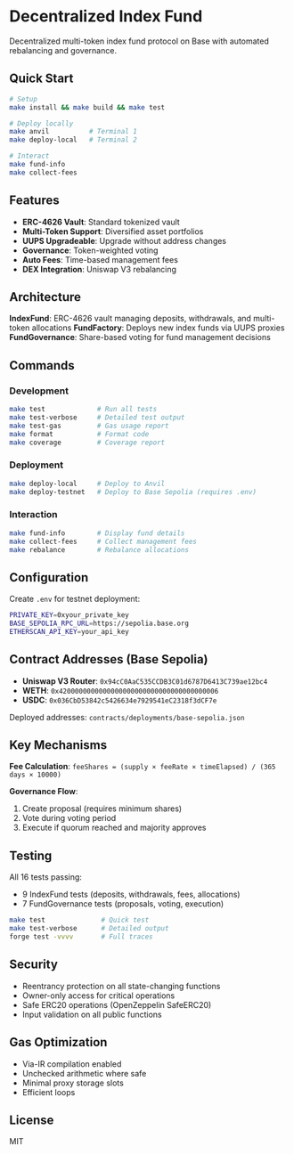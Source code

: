 # Decentralized Index Fund

Decentralized multi-token index fund protocol on Base with automated rebalancing and governance.

## Quick Start

```bash
# Setup
make install && make build && make test

# Deploy locally
make anvil          # Terminal 1
make deploy-local   # Terminal 2

# Interact
make fund-info
make collect-fees
```

## Features

- **ERC-4626 Vault**: Standard tokenized vault
- **Multi-Token Support**: Diversified asset portfolios
- **UUPS Upgradeable**: Upgrade without address changes
- **Governance**: Token-weighted voting
- **Auto Fees**: Time-based management fees
- **DEX Integration**: Uniswap V3 rebalancing

## Architecture

**IndexFund**: ERC-4626 vault managing deposits, withdrawals, and multi-token allocations
**FundFactory**: Deploys new index funds via UUPS proxies
**FundGovernance**: Share-based voting for fund management decisions

## Commands

### Development
```bash
make test             # Run all tests
make test-verbose     # Detailed test output
make test-gas         # Gas usage report
make format           # Format code
make coverage         # Coverage report
```

### Deployment
```bash
make deploy-local     # Deploy to Anvil
make deploy-testnet   # Deploy to Base Sepolia (requires .env)
```

### Interaction
```bash
make fund-info        # Display fund details
make collect-fees     # Collect management fees
make rebalance        # Rebalance allocations
```

## Configuration

Create `.env` for testnet deployment:
```bash
PRIVATE_KEY=0xyour_private_key
BASE_SEPOLIA_RPC_URL=https://sepolia.base.org
ETHERSCAN_API_KEY=your_api_key
```

## Contract Addresses (Base Sepolia)

- **Uniswap V3 Router**: `0x94cC0AaC535CCDB3C01d6787D6413C739ae12bc4`
- **WETH**: `0x4200000000000000000000000000000000000006`
- **USDC**: `0x036CbD53842c5426634e7929541eC2318f3dCF7e`

Deployed addresses: `contracts/deployments/base-sepolia.json`

## Key Mechanisms

**Fee Calculation**: `feeShares = (supply × feeRate × timeElapsed) / (365 days × 10000)`

**Governance Flow**:
1. Create proposal (requires minimum shares)
2. Vote during voting period
3. Execute if quorum reached and majority approves

## Testing

All 16 tests passing:
- 9 IndexFund tests (deposits, withdrawals, fees, allocations)
- 7 FundGovernance tests (proposals, voting, execution)

```bash
make test              # Quick test
make test-verbose      # Detailed output
forge test -vvvv       # Full traces
```

## Security

- Reentrancy protection on all state-changing functions
- Owner-only access for critical operations
- Safe ERC20 operations (OpenZeppelin SafeERC20)
- Input validation on all public functions

## Gas Optimization

- Via-IR compilation enabled
- Unchecked arithmetic where safe
- Minimal proxy storage slots
- Efficient loops

## License

MIT
